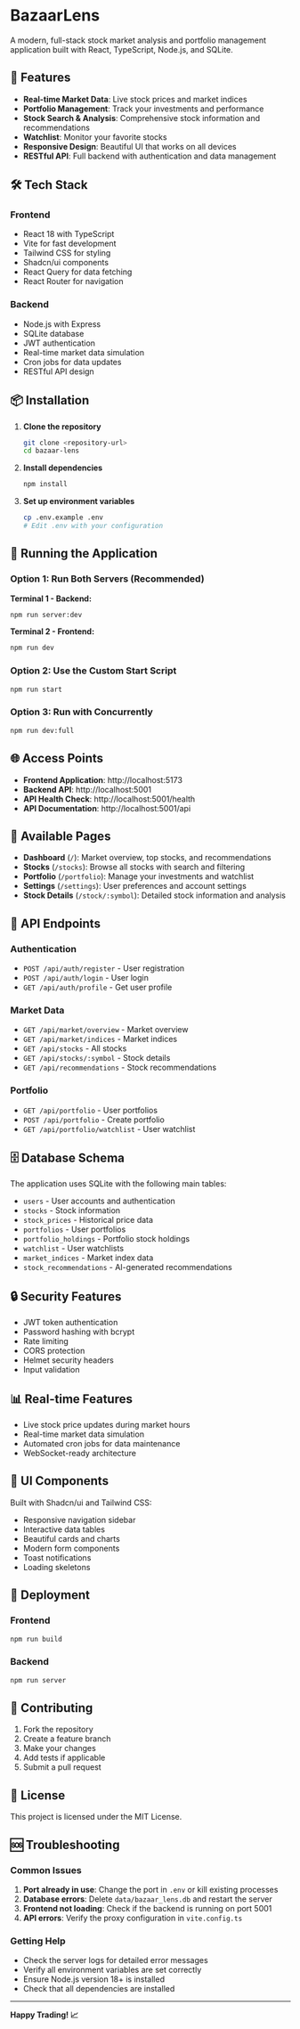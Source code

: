# BazaarLens

A modern, full-stack stock market analysis and portfolio management application built with React, TypeScript, Node.js, and SQLite.

## 🚀 Features

- **Real-time Market Data**: Live stock prices and market indices
- **Portfolio Management**: Track your investments and performance
- **Stock Search & Analysis**: Comprehensive stock information and recommendations
- **Watchlist**: Monitor your favorite stocks
- **Responsive Design**: Beautiful UI that works on all devices
- **RESTful API**: Full backend with authentication and data management

## 🛠️ Tech Stack

### Frontend
- React 18 with TypeScript
- Vite for fast development
- Tailwind CSS for styling
- Shadcn/ui components
- React Query for data fetching
- React Router for navigation

### Backend
- Node.js with Express
- SQLite database
- JWT authentication
- Real-time market data simulation
- Cron jobs for data updates
- RESTful API design

## 📦 Installation

1. **Clone the repository**
   ```bash
   git clone <repository-url>
   cd bazaar-lens
   ```

2. **Install dependencies**
   ```bash
   npm install
   ```

3. **Set up environment variables**
   ```bash
   cp .env.example .env
   # Edit .env with your configuration
   ```

## 🚀 Running the Application

### Option 1: Run Both Servers (Recommended)

**Terminal 1 - Backend:**
```bash
npm run server:dev
```

**Terminal 2 - Frontend:**
```bash
npm run dev
```

### Option 2: Use the Custom Start Script
```bash
npm run start
```

### Option 3: Run with Concurrently
```bash
npm run dev:full
```

## 🌐 Access Points

- **Frontend Application**: http://localhost:5173
- **Backend API**: http://localhost:5001
- **API Health Check**: http://localhost:5001/health
- **API Documentation**: http://localhost:5001/api

## 📱 Available Pages

- **Dashboard** (`/`): Market overview, top stocks, and recommendations
- **Stocks** (`/stocks`): Browse all stocks with search and filtering
- **Portfolio** (`/portfolio`): Manage your investments and watchlist
- **Settings** (`/settings`): User preferences and account settings
- **Stock Details** (`/stock/:symbol`): Detailed stock information and analysis

## 🔧 API Endpoints

### Authentication
- `POST /api/auth/register` - User registration
- `POST /api/auth/login` - User login
- `GET /api/auth/profile` - Get user profile

### Market Data
- `GET /api/market/overview` - Market overview
- `GET /api/market/indices` - Market indices
- `GET /api/stocks` - All stocks
- `GET /api/stocks/:symbol` - Stock details
- `GET /api/recommendations` - Stock recommendations

### Portfolio
- `GET /api/portfolio` - User portfolios
- `POST /api/portfolio` - Create portfolio
- `GET /api/portfolio/watchlist` - User watchlist

## 🗄️ Database Schema

The application uses SQLite with the following main tables:
- `users` - User accounts and authentication
- `stocks` - Stock information
- `stock_prices` - Historical price data
- `portfolios` - User portfolios
- `portfolio_holdings` - Portfolio stock holdings
- `watchlist` - User watchlists
- `market_indices` - Market index data
- `stock_recommendations` - AI-generated recommendations

## 🔒 Security Features

- JWT token authentication
- Password hashing with bcrypt
- Rate limiting
- CORS protection
- Helmet security headers
- Input validation

## 📊 Real-time Features

- Live stock price updates during market hours
- Real-time market data simulation
- Automated cron jobs for data maintenance
- WebSocket-ready architecture

## 🎨 UI Components

Built with Shadcn/ui and Tailwind CSS:
- Responsive navigation sidebar
- Interactive data tables
- Beautiful cards and charts
- Modern form components
- Toast notifications
- Loading skeletons

## 🚀 Deployment

### Frontend
```bash
npm run build
```

### Backend
```bash
npm run server
```

## 🤝 Contributing

1. Fork the repository
2. Create a feature branch
3. Make your changes
4. Add tests if applicable
5. Submit a pull request

## 📄 License

This project is licensed under the MIT License.

## 🆘 Troubleshooting

### Common Issues

1. **Port already in use**: Change the port in `.env` or kill existing processes
2. **Database errors**: Delete `data/bazaar_lens.db` and restart the server
3. **Frontend not loading**: Check if the backend is running on port 5001
4. **API errors**: Verify the proxy configuration in `vite.config.ts`

### Getting Help

- Check the server logs for detailed error messages
- Verify all environment variables are set correctly
- Ensure Node.js version 18+ is installed
- Check that all dependencies are installed

---

**Happy Trading! 📈**
